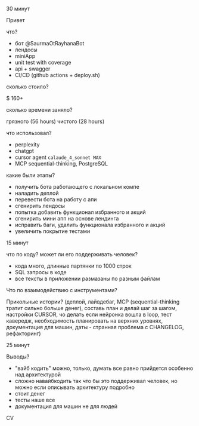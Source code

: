 30 минут

Привет

что?

- бот @SaurmaOtRayhanaBot
- лендосы
- miniApp
- unit test with coverage
- api + swagger
- CI/CD (github actions + deploy.sh)

сколько стоило?

$ 160+

сколько времени заняло?

грязного (56 hours)
чистого (28 hours)

что использовал?

- perplexity
- chatgpt
- cursor agent `calaude_4_sonnet MAX`
- MCP sequential-thinking, PostgreSQL

какие были этапы?

- получить бота работающего с локальном компе
- наладить деплой
- перевести бота на работу с апи
- сгенирить лендосы
- попытка добавить функционал избранного и акций
- сгенирить мини апп на основе лендинга
- исправить баги, удалить функционала избранного и акций
- увеличить покрытие тестами

15 минут

что по коду? может ли его поддерживать человек?

- кода много, длинные партянки по 1000 строк
- SQL запросы в коде
- все тексты в приложении размазаны по разным файлам

Что по взаимодействию с инструментами?

Прикольные истории? (деплой, лайвдебаг, MCP (sequential-thinking тратит сильно больше денег), составь план и делай шаг за шагом, настройки CURSOR, чо делать если нейронка вошла в loop, тест кавередж, необходимость планировать на верхних уровнях, документация для машин, даты - странная проблема с CHANGELOG, рефакторинг)

25 минут

Выводы?

- "вайб кодить" можно, только, думать все равно прийдется особенно над архитектурой
- сложно навайбкодить так что бы это поддерживал человек, но можно если описывать архитектуру подробно
- стоит денег
- тесты наше все
- документация для машин не для людей

CV
